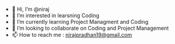 - 👋 Hi, I’m @niraj
- 👀 I’m interested in learsning Coding
- 🌱 I’m currently learning Project Managment and Coding
- 💞️ I’m looking to collaborate on Coding and Project Management
- 📫 How to reach me : nirajpradhan19@gmail.com

<!---
nirajpradhan199/nirajpradhan199 is a ✨ special ✨ repository because its `README.md` (this file) appears on your GitHub profile.
You can click the Preview link to take a look at your changes.
--->
